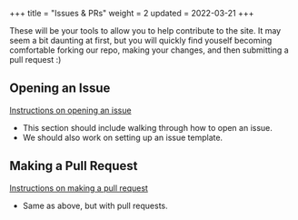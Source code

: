 +++
title = "Issues & PRs"
weight = 2
updated = 2022-03-21
+++

These will be your tools to allow you to help contribute to the site. It may
seem a bit daunting at first, but you will quickly find youself becoming 
comfortable forking our repo, making your changes, and then submitting a pull
request :)

## Opening an Issue

[Instructions on opening an issue](https://docs.github.com/en/issues/tracking-your-work-with-issues/creating-an-issue)

- This section should include walking through how to open an issue.
- We should also work on setting up an issue template.

## Making a Pull Request

[Instructions on making a pull request](https://docs.github.com/en/pull-requests/collaborating-with-pull-requests/proposing-changes-to-your-work-with-pull-requests/creating-a-pull-request)

- Same as above, but with pull requests.

